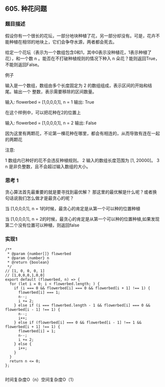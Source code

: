 ## 605. 种花问题

### 题目描述

假设你有一个很长的花坛，一部分地块种植了花，另一部分却没有。可是，花卉不能种植在相邻的地块上，它们会争夺水源，两者都会死去。

给定一个花坛（表示为一个数组包含0和1，其中0表示没种植花，1表示种植了花），和一个数 n 。能否在不打破种植规则的情况下种入 n 朵花？能则返回True，不能则返回False。


例子

输入是一个数组，数组由多个长度固定为 2 的数组组成，表示区间的开始和结尾。输出一个 整数，表示需要移除的区间数量。

输入: flowerbed = [1,0,0,0,1], n = 1
输出: True

在这个样例中，可以把花种在2的位置上

输入: flowerbed = [1,0,0,0,1], n = 2
输出: False

因为这里有两颗花，不论第一棵花种在哪里，都会有相连的，从而导致有连在一起的两颗花

注意:

1 数组内已种好的花不会违反种植规则。
2 输入的数组长度范围为 [1, 20000]。
3 n 是非负整数，且不会超过输入数组的大小。


### 思考 1

贪心算法首先最重要的就是要寻找到最优解？
那这里的最优解是什么呢？或者换句话说我们怎么做才是最贪心的呢？

当 [1,0,0,0,1], n = 1的时候，最贪心的肯定是从第一个可以种的位置种植<br/>

当 [1,0,0,0,1], n = 2的时候，最贪心的肯定是从第一个可以种的位置种植,如果发现第二个没有位置可以种植，则返回false


### 实现1

```
/**
 * @param {number[]} flowerbed
 * @param {number} n
 * @return {boolean}
 */
// [1, 0, 0, 0, 1]
// [1,0,0,0,1,0,0]
export default (flowerbed, n) => {
  for (let i = 0; i < flowerbed.length; ) {
    if (i === 0 && flowerbed[i] === 0 && flowerbed[i + 1] !== 1) {
      flowerbed[i] === 1;
      n--;
      i += 2;
    } else if (i === flowerbed.length - 1 && flowerbed[i] === 0 && flowerbed[i - 1] !== 1) {
      n--;
      i++;
    } else if (flowerbed[i] === 0 && flowerbed[i - 1] !== 1 && flowerbed[i + 1] !== 1) {
      flowerbed[i] = 1;
      n--;
      i += 2;
    } else {
      i++;
    }
  }
  return n <= 0;
};


```
时间复杂度O（n）空间复杂度O（1）


